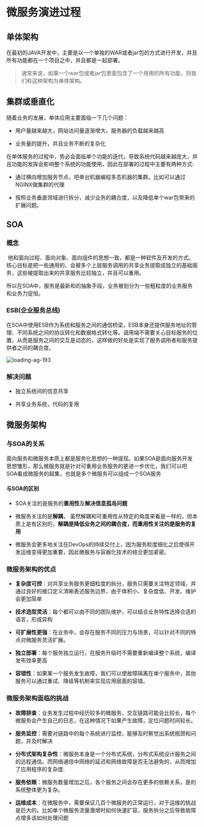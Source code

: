 # 微服务演进过程

## 单体架构

在最初的JAVA开发中，主要是以一个单独的WAR或者jar包的方式进行开发，并且所有功能都在一个项目之中，并且都是一起部署。

> 通常来说，如果一个war包或者jar包里面包含了一个用用的所有功能，则我们称这种架构为单体架构。



## 集群或垂直化

随着业务的发展，单体应用主要面临一下几个问题：

- 用户量越来越大，网站访问量逐渐增大，服务器的负载越来越高

- 业务量的提升，并且业务不断的复杂化

在单体服务的过程中，势必会面临单个功能的迭代，导致系统代码越来越庞大，并且功能的发挥会影响整个系统的功能使用，因此在部署的过程中主要有两种方式:

- 通过横向增加服务节点，吧单台机器编程多态机器的集群。比如可以通过NGINX做集群的代理

- 按照业务垂直领域进行拆分，减少业务的耦合度，以及降低单个war包带来的扩展问题。

## SOA

### 概念

 他和面向过程、面向对象、面向组件的思想一致，都是一种软件及开发的方式。核心目标是把一些通用的、会被多个上层服务调用的共享业务提取成独立的基础服务，这些被提取出来的共享服务比较独立，并且可以重用。

所以在SOA中，服务是最新和的抽象手段，业务被划分为一些粗粒度的业务服务和业务力促恒。

### ESB(企业服务总线)

在SOA中使用ESB作为系统和服务之间的通信桥梁，ESB本身还提供服务地址的管理、不同系统之间的协议转化和数据格式转化等。调用端不需要关心目标服务的位置，从而是服务之间的交互是动态的，这样做的好处是实现了服务调用者和服务提供者之间的耦合度。

![loading-ag-193](../assets/33762c6c3e43de32013ca45c68f7508605fd4ee5.png)

### 解决问题

- 独立系统间的信息共享

- 共享业务系统，代码的复用

## 微服务架构

### 与SOA的关系

面向服务和微服务本质上都是服务化思想的一种提现。如果SOA是面向服务开发思想雏形，那么微服务就是针对可重用业务服务的更进一步优化，我们可以吧SOA看成微服务的超集，也就是多个微服务可以组成一个SOA服务

#### 与SOA的区别

- SOA关注的是服务的**重用性**及**解决信息孤岛问题**

- 微服务关注的是**解耦**， 虽然解耦和可重用性从特定的角度来看是一样的，但本质上是有区别的，**解耦是降低业务之间的耦合度，而重用性关注的是服务的复用**

- 微服务会更多地关注在DevOps的持续交付上，因为服务粒度细化之后使得开发运维变得更加重要，因此微服务与容器化技术的结合更加紧密。

### 微服务架构的优点

- **复杂度可控**：对共享业务服务更细粒度的拆分，服务只需要关注特定领域，并通过良好的接口定义清晰表述服务边界，由于体积小、复杂度低、开发、维护会更加简单

- **技术选型灵活**：每个都可以由不同的团队维护，可以结合业务特性选择合适的语言，形成异构

- **可扩展性更强**：在业务中，会存在服务不同的压力与场景，可以针对不同的特点对微服务灵活扩展。

- **独立部署**：每个服务独立运行，在服务升级时不需要重新编译整个系统，编译发布效率更高

- **容错性**：如果某一个服务发生故障，我们可以使故障隔离在单个服务中，其他服务可以通过重试、降级等机制来实现应用层面的容错。

### 微服务架构面临的挑战

- **故障排查**：业务发生过程中经历较多的微服务，交互链路可能会比较长，每个微服务会产生自己的日志，在这种情况下如果产生故障，定位问题时间较长。

- **服务监控**：需要对链路中的每个系统进行监控，能够及时察觉出系统瓶颈和问题，并及时解决

- **分布式架构复杂性**：微服务本身是一个分布式系统，分布式系统设计服务之间的远程通信。而网络通信中网络的延迟和网络故障是否无法避免的，从而增加了应用程序的复杂度.

- **服务依赖**：微服务数量增加之后，各个服务之间会存在更多的依赖关系，是的系统整体更为复杂。

- **运维成本**：在微服务中，需要保证几百个微服务的正常运行，对于运维的挑战是巨大的。比如单个微服务流量激增时如何快速扩容，服务拆分之后导致故障点增多该如何处理问题
